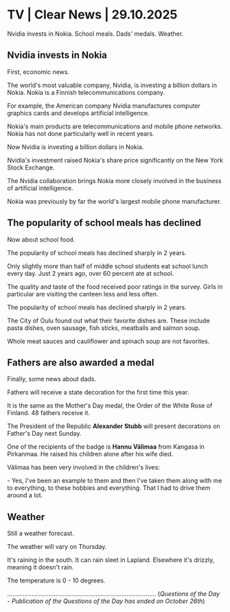 # TV | Clear News | 29.10.2025

Nvidia invests in Nokia. School meals. Dads' medals. Weather.

## Nvidia invests in Nokia

First, economic news.

The world's most valuable company, Nvidia, is investing a billion dollars in Nokia. Nokia is a Finnish telecommunications company.

For example, the American company Nvidia manufactures computer graphics cards and develops artificial intelligence.

Nokia's main products are telecommunications and mobile phone networks. Nokia has not done particularly well in recent years.

Now Nvidia is investing a billion dollars in Nokia.

Nvidia's investment raised Nokia's share price significantly on the New York Stock Exchange.

The Nvidia collaboration brings Nokia more closely involved in the business of artificial intelligence.

Nokia was previously by far the world's largest mobile phone manufacturer.

## The popularity of school meals has declined

Now about school food.

The popularity of school meals has declined sharply in 2 years.

Only slightly more than half of middle school students eat school lunch every day. Just 2 years ago, over 60 percent ate at school.

The quality and taste of the food received poor ratings in the survey. Girls in particular are visiting the canteen less and less often.

The popularity of school meals has declined sharply in 2 years.

The City of Oulu found out what their favorite dishes are. These include pasta dishes, oven sausage, fish sticks, meatballs and salmon soup.

Whole meat sauces and cauliflower and spinach soup are not favorites.

## Fathers are also awarded a medal

Finally, some news about dads.

Fathers will receive a state decoration for the first time this year.

It is the same as the Mother's Day medal, the Order of the White Rose of Finland. 48 fathers receive it.

The President of the Republic **Alexander Stubb** will present decorations on Father's Day next Sunday.

One of the recipients of the badge is **Hannu Välimaa** from Kangasa in Pirkanmaa. He raised his children alone after his wife died.

Välimaa has been very involved in the children's lives:

\- Yes, I've been an example to them and then I've taken them along with me to everything, to these hobbies and everything. That I had to drive them around a lot.

## Weather

Still a weather forecast.

The weather will vary on Thursday.

It's raining in the south. It can rain sleet in Lapland. Elsewhere it's drizzly, meaning it doesn't rain.

The temperature is 0 - 10 degrees.

......................................................................................
(*Questions of the Day - Publication of the Questions of the Day has ended on October 26th*)
